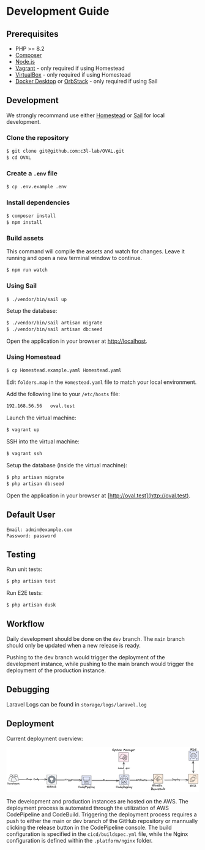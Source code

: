# Development Guide

## Prerequisites

- PHP >= 8.2
- [Composer](https://getcomposer.org/)
- [Node.js](https://nodejs.org/en/)
- [Vagrant](https://www.vagrantup.com/) - only required if using Homestead
- [VirtualBox](https://www.virtualbox.org/) - only required if using Homestead
- [Docker Desktop](https://www.docker.com/products/docker-desktop) or [OrbStack](https://orbstack.dev) - only required if using Sail

## Development

We strongly recommand use either [Homestead](https://laravel.com/docs/10.x/homestead) or [Sail](https://laravel.com/docs/10.x/sail) for local development.

### Clone the repository

```bash
$ git clone git@github.com:c3l-lab/OVAL.git
$ cd OVAL
```

### Create a `.env` file

```bash
$ cp .env.example .env
```

### Install dependencies

```bash
$ composer install
$ npm install
```

### Build assets

This command will compile the assets and watch for changes. Leave it running and open a new terminal window to continue.

```bash
$ npm run watch
```

### Using Sail

```bash
$ ./vendor/bin/sail up
```

Setup the database:

```bash
$ ./vendor/bin/sail artisan migrate
$ ./vendor/bin/sail artisan db:seed
```

Open the application in your browser at [http://localhost](http://localhost).

### Using Homestead

```bash
$ cp Homestead.example.yaml Homestead.yaml
```

Edit `folders.map` in the `Homestead.yaml` file to match your local environment.

Add the following line to your `/etc/hosts` file:

```bash
192.168.56.56   oval.test
```

Launch the virtual machine:

```bash
$ vagrant up
```

SSH into the virtual machine:

```bash
$ vagrant ssh
```

Setup the database (inside the virtual machine):

```bash
$ php artisan migrate
$ php artisan db:seed
```

Open the application in your browser at [http://oval.test](http://oval.test).

## Default User

```
Email: admin@example.com
Password: password
```

## Testing

Run unit tests:

```bash
$ php artisan test
```

Run E2E tests:

```bash
$ php artisan dusk
```

## Workflow

Daily development should be done on the `dev` branch. The `main` branch should only be updated when a new release is ready.

Pushing to the dev branch would trigger the deployment of the development instance, while pushing to the main branch would trigger the deployment of the production instance.

## Debugging

Laravel Logs can be found in `storage/logs/laravel.log`

## Deployment

Current deployment overview:

![Deployment overview](images/deployment.png)

The development and production instances are hosted on the AWS. The deployment process is automated through the utilization of AWS CodePipeline and CodeBuild. Triggering the deployment process requires a push to either the main or dev branch of the GitHub repository or mannually clicking the release button in the CodePipeline console. The build configuration is specified in the `cicd/buildspec.yml` file, while the Nginx configuration is defined within the `.platform/nginx` folder.
